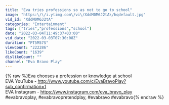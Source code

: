 ```yaml
---
title: "Eva tries professions so as not to go to school"
image: "https:\/\/i.ytimg.com\/vi\/XddM0M6J2tA\/hqdefault.jpg"
vid_id: "XddM0M6J2tA"
categories: "Entertainment"
tags: ["tries","professions","school"]
date: "2022-03-04T11:49:37+03:00"
vid_date: "2022-03-03T07:30:08Z"
duration: "PT5M57S"
viewcount: "222286"
likeCount: "1639"
dislikeCount: ""
channel: "Eva Bravo Play"
---
```

{% raw %}Eva chooses a profession or knowledge at school<br />EVA YouTube - <a rel="nofollow" target="blank" href="http://www.youtube.com/c/EvaBravoPlay?sub_confirmation=1">http://www.youtube.com/c/EvaBravoPlay?sub_confirmation=1</a><br />EVA Instagram - <a rel="nofollow" target="blank" href="https://www.instagram.com/eva_bravo_play">https://www.instagram.com/eva_bravo_play</a><br />#evabravoplay, #evabravopretendplay, #evabravo #evabravo{% endraw %}
